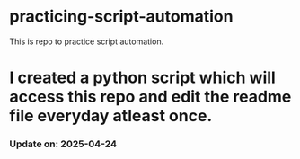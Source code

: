 # practicing-script-automation
This is repo to practice script automation.
# I created a python script which will access this repo and edit the readme file everyday atleast once.

### Update on: 2025-04-24